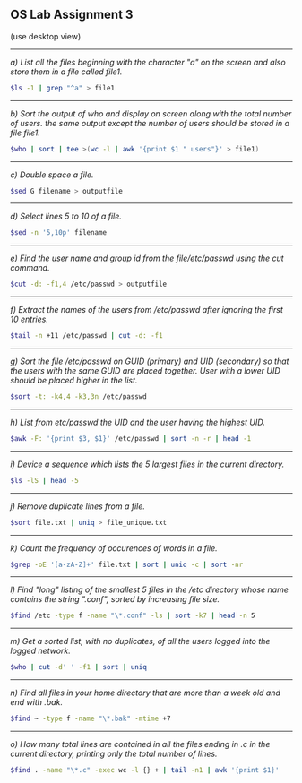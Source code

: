 ## OS Lab Assignment 3

(use desktop view)

---

_a) List all the files beginning with the character "a" on the screen and also store them in a file called file1._<br>

```bash
$ls -1 | grep "^a" > file1
```

---

_b) Sort the output of who and display on screen along with the total number of users. the same output except the number of users should be stored in a file file1._<br>

```bash
$who | sort | tee >(wc -l | awk '{print $1 " users"}' > file1)
```

---

_c) Double space a file._<br>

```bash
$sed G filename > outputfile
```

---

_d) Select lines 5 to 10 of a file._<br>

```bash
$sed -n '5,10p' filename
```

---

_e) Find the user name and group id from the file/etc/passwd using the cut command._<br>

```bash
$cut -d: -f1,4 /etc/passwd > outputfile
```

---

_f) Extract the names of the users from /etc/passwd after ignoring the first 10 entries._<br>

```bash
$tail -n +11 /etc/passwd | cut -d: -f1
```

---

_g) Sort the file /etc/passwd on GUID (primary) and UID (secondary) so that the users with the same GUID are placed together. User with a lower UID should be placed higher in the list._<br>

```bash
$sort -t: -k4,4 -k3,3n /etc/passwd
```

---

_h) List from etc/passwd the UID and the user having the highest UID._<br>

```bash
$awk -F: '{print $3, $1}' /etc/passwd | sort -n -r | head -1
```

---

_i) Device a sequence which lists the 5 largest files in the current directory._<br>

```bash
$ls -lS | head -5
```

---

_j) Remove duplicate lines from a file._<br>

```bash
$sort file.txt | uniq > file_unique.txt
```

---

_k) Count the frequency of occurences of words in a file._<br>

```bash
$grep -oE '[a-zA-Z]+' file.txt | sort | uniq -c | sort -nr
```

---

_l) Find "long" listing of the smallest 5 files in the /etc directory whose name contains the string ".conf", sorted by increasing file size._ <br>

```bash
$find /etc -type f -name "\*.conf" -ls | sort -k7 | head -n 5
```

---

_m) Get a sorted list, with no duplicates, of all the users logged into the logged network._<br>

```bash
$who | cut -d' ' -f1 | sort | uniq
```

---

_n) Find all files in your home directory that are more than a week old and end with .bak._ <br>

```bash
$find ~ -type f -name "\*.bak" -mtime +7
```

---

_o) How many total lines are contained in all the files ending in .c in the current directory, printing only the total number of lines._<br>

```bash
$find . -name "\*.c" -exec wc -l {} + | tail -n1 | awk '{print $1}'
```
